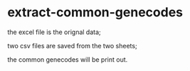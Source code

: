 # extract-common-genecodes
the excel file is the orignal data;

two csv files are saved from the two sheets;

the common genecodes will be print out.
